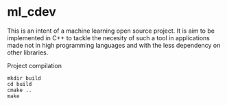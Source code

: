 # ml_cdev
This is an intent of a machine learning open source project. It is aim to be implemented in C++ to tackle the necesity of such a tool in applications made not in high programming languages and with the less dependency on other libraries.

Project compilation

    mkdir build
    cd build
    cmake ..
    make


